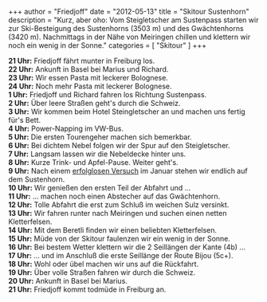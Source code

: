 +++
author = "Friedjoff"
date = "2012-05-13"
title = "Skitour Sustenhorn"
description = "Kurz, aber oho: Vom Steigletscher am Sustenpass starten wir zur Ski-Besteigung des Sustenhorns (3503 m) und des Gwächtenhorns (3420 m). Nachmittags in der Nähe von Meiringen chillen und klettern wir noch ein wenig in der Sonne."
categories = [ "Skitour" ]
+++

**21 Uhr:** Friedjoff fährt munter in Freiburg los.  
**22 Uhr:** Ankunft in Basel bei Marius und Richard.  
**23 Uhr:** Wir essen Pasta mit leckerer Bolognese.  
**24 Uhr:** Noch mehr Pasta mit leckerer Bolognese.  
**1 Uhr:** Friedjoff und Richard fahren los Richtung Sustenpass.  
**2 Uhr:** Über leere Straßen geht's durch die Schweiz.  
**3 Uhr:** Wir kommen beim Hotel Steingletscher an und machen uns fertig für's Bett.  
**4 Uhr:** Power-Napping im VW-Bus.  
**5 Uhr:** Die ersten Tourengeher machen sich bemerkbar.  
**6 Uhr:** Bei dichtem Nebel folgen wir der Spur auf den Steigletscher.  
**7 Uhr:** Langsam lassen wir die Nebeldecke hinter uns.  
**8 Uhr:** Kurze Trink- und Apfel-Pause. Weiter geht's.  
**9 Uhr:** Nach einem [erfolglosen Versuch](/2012-skitour-urner-alpen/) im Januar stehen wir endlich auf dem Sustenhorn.  
**10 Uhr:** Wir genießen den ersten Teil der Abfahrt und …  
**11 Uhr:** … machen noch einen Abstecher auf das Gwächtenhorn.  
**12 Uhr:** Tolle Abfahrt die erst zum Schluß im weichen Sulz versinkt.  
**13 Uhr:** Wir fahren runter nach Meiringen und suchen einen netten Kletterfelsen.  
**14 Uhr:** Mit dem Beretli finden wir einen beliebten Kletterfelsen.  
**15 Uhr:** Müde von der Skitour faulenzen wir ein wenig in der Sonne.  
**16 Uhr:** Bei bestem Wetter klettern wir die 2 Seillängen der Kante (4b) …  
**17 Uhr:** … und im Anschluß die erste Seillänge der Route Bijou (5c+).  
**18 Uhr:** Wohl oder übel machen wir uns auf die Rückfahrt.  
**19 Uhr:** Über volle Straßen fahren wir durch die Schweiz.   
**20 Uhr:** Ankunft in Basel bei Marius.  
**21 Uhr:** Friedjoff kommt todmüde in Freiburg an.  
